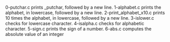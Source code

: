 0-putchar.c prints _putchar, followed by a new line.
1-alphabet.c prints the alphabet, in lowercase, followed by a new line.
2-print_alphabet_x10.c prints 10 times the alphabet, in lowercase, followed by a new line.
3-islower.c checks for lowercase character.
4-isalpha.c checks for alphabetic character.
5-sign.c prints the sign of a number.
6-abs.c computes the absolute value of an integer
